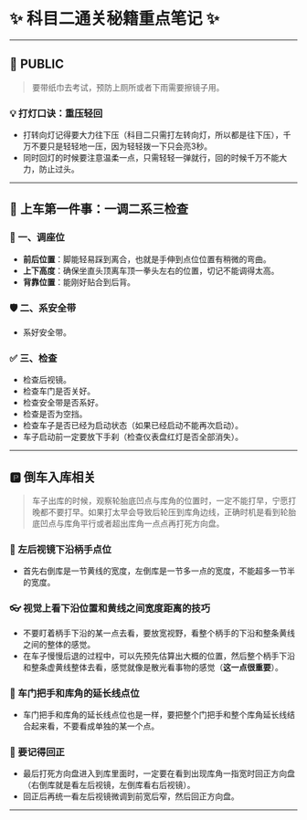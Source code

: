 # ✨ 科目二通关秘籍重点笔记 ✨

---

## 📢 PUBLIC

> 要带纸巾去考试，预防上厕所或者下雨需要擦镜子用。

### 💡 打灯口诀：重压轻回

- 打转向灯记得要大力往下压（科目二只需打左转向灯，所以都是往下压），千万不要只是轻轻地一压，因为轻轻拨一下只会亮3秒。
- 同时回灯的时候要注意温柔一点，只需轻轻一弹就行，回的时候千万不能大力，防止过头。

---

## 🚗 上车第一件事：一调二系三检查

### 💺 一、调座位

-   **前后位置**：脚能轻易踩到离合，也就是手伸到点位位置有稍微的弯曲。
-   **上下高度**：确保坐直头顶离车顶一拳头左右的位置，切记不能调得太高。
-   **背靠位置**：能刚好贴合到后背。

### 🛡️ 二、系安全带

-   系好安全带。

### ✅ 三、检查

-   检查后视镜。
-   检查车门是否关好。
-   检查安全带是否系好。
-   检查是否为空挡。
-   检查车子是否已经为启动状态（如果已经启动不能再次启动）。
-   车子启动前一定要放下手刹（检查仪表盘红灯是否全部消失）。

---

## 🅿️ 倒车入库相关

> 车子出库的时候，观察轮胎底凹点与库角的位置时，一定不能打早，宁愿打晚都不要打早。如果打太早会导致后轮压到库角边线，正确时机是看到轮胎底凹点与库角平行或者超出库角一点点再打死方向盘。

### 👀 左后视镜下沿柄手点位

- 首先右倒库是一节黄线的宽度，左倒库是一节多一点的宽度，不能超多一节半的宽度。

### 👓 视觉上看下沿位置和黄线之间宽度距离的技巧

- 不要盯着柄手下沿的某一点去看，要放宽视野，看整个柄手的下沿和整条黄线之间的整体的感觉。
- 在车子慢慢后退的过程中，可以先预先估算出大概的位置，然后整个柄手下沿和整条虚黄线整体去看，感觉就像是散光看事物的感觉（**这一点很重要**）。

### 📐 车门把手和库角的延长线点位

- 车门把手和库角的延长线点位也是一样，要把整个门把手和整个库角延长线结合起来看，不要看成单独的某一个点。

### 🔄 要记得回正

- 最后打死方向盘进入到库里面时，一定要在看到出现库角一指宽时回正方向盘（右倒库就是看左后视镜，左倒库看右后视镜）。
- 回正后再统一看左后视镜微调到前宽后窄，然后回正方向盘。

---

